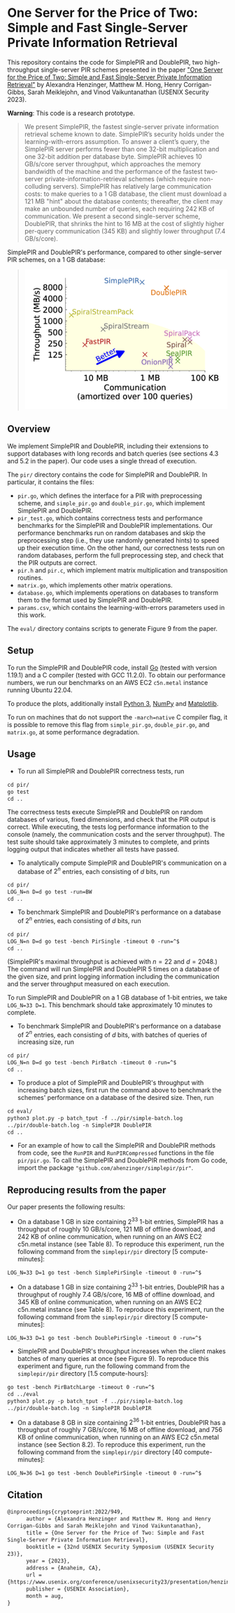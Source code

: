 # One Server for the Price of Two: Simple and Fast Single-Server Private Information Retrieval

This repository contains the code for SimplePIR and DoublePIR, two high-throughput single-server PIR schemes presented in the paper ["One Server for the Price of Two: Simple and Fast Single-Server Private Information Retrieval"](https://eprint.iacr.org/2022/949) by Alexandra Henzinger, Matthew M. Hong, Henry Corrigan-Gibbs, Sarah Meiklejohn, and Vinod Vaikuntanathan (USENIX Security 2023).

**Warning**: This code is a research prototype.

> We present SimplePIR, the fastest single-server private information retrieval scheme known to date. SimplePIR’s security holds under the learning-with-errors assumption. To answer a client’s query, the SimplePIR server performs fewer than one 32-bit multiplication and one 32-bit addition per database byte. SimplePIR achieves 10 GB/s/core server throughput, which approaches the memory bandwidth of the machine and the performance of the fastest two-server private-information-retrieval schemes (which require non-colluding servers). SimplePIR has relatively large communication costs: to make queries to a 1 GB database, the client must download a 121 MB "hint" about the database contents; thereafter, the client may make an unbounded number of queries, each requiring 242 KB of communication. We present a second single-server scheme, DoublePIR, that shrinks the hint to 16 MB at the cost of slightly higher per-query communication (345 KB) and slightly lower throughput (7.4 GB/s/core).

SimplePIR and DoublePIR's performance, compared to other single-server PIR schemes, on a 1 GB database:
> <img src="performance.png" width="500">

## Overview

We implement SimplePIR and DoublePIR, including their extensions to support databases with long records and batch queries (see sections 4.3 and 5.2 in the paper). Our code uses a single thread of execution.

The `pir/` directory contains the code for SimplePIR and DoublePIR. In particular, it contains the files:
- `pir.go`, which defines the interface for a PIR with preprocessing scheme, and `simple_pir.go` and `double_pir.go`, which implement SimplePIR and DoublePIR.
- `pir_test.go`, which contains correctness tests and performance benchmarks for the SimplePIR and DoublePIR implementations. Our performance benchmarks run on random databases and skip the preprocessing step (i.e., they use randomly generated hints) to speed up their execution time. On the other hand, our correctness tests run on random databases, perform the full preprocessing step, and check that the PIR outputs are correct.   
- `pir.h` and `pir.c`, which implement matrix multiplication and transposition routines.
- `matrix.go`, which implements other matrix operations.
- `database.go`, which implements operations on databases to transform them to the format used by SimplePIR and DoublePIR.
- `params.csv`, which contains the learning-with-errors parameters used in this work.

The `eval/` directory contains scripts to generate Figure 9 from the paper. 

## Setup

To run the SimplePIR and DoublePIR code, install [Go](https://go.dev/) (tested with version 1.19.1) and a C compiler (tested with GCC 11.2.0). To obtain our performance numbers, we run our benchmarks on an AWS EC2 `c5n.metal` instance running Ubuntu 22.04. 

To produce the plots, additionally install [Python 3](https://www.python.org/downloads/), [NumPy](https://numpy.org/) and [Matplotlib](https://matplotlib.org/).

To run on machines that do not support the `-march=native` C compiler flag, it is possible to remove this flag from `simple_pir.go`, `double_pir.go`, and `matrix.go`, at some performance degradation.

## Usage

* To run all SimplePIR and DoublePIR correctness tests, run 
```
cd pir/
go test
cd ..
``` 
The correctness tests execute SimplePIR and DoublePIR on random databases of various, fixed dimensions, and check that the PIR output is correct. While executing, the tests log performance information to the console (namely, the communication costs and the server throughput). The test suite should take approximately 3 minutes to complete, and prints logging output that indicates whether all tests have passed.

* To analytically compute SimplePIR and DoublePIR's communication on a database of $2^n$ entries, each consisting of $d$ bits, run 
```
cd pir/
LOG_N=n D=d go test -run=BW
cd ..
```

* To benchmark SimplePIR and DoublePIR's performance on a database of $2^n$ entries, each consisting of $d$ bits, run 
```
cd pir/
LOG_N=n D=d go test -bench PirSingle -timeout 0 -run=^$
cd ..
``` 
(SimplePIR's maximal throughput is achieved with $n = 22$ and $d = 2048$.) The command will run SimplePIR and DoublePIR 5 times on a database of the given size, and print logging information including the communication and the server throughput measured on each execution. 

To run SimplePIR and DoublePIR on a 1 GB database of 1-bit entries, we take `LOG_N=33 D=1`. This benchmark should take approximately 10 minutes to complete.

* To benchmark SimplePIR and DoublePIR's performance on a database of $2^n$ entries, each consisting of $d$ bits, with batches of queries of increasing size, run 
```
cd pir/
LOG_N=n D=d go test -bench PirBatch -timeout 0 -run=^$
cd ..
``` 

* To produce a plot of SimplePIR and DoublePIR's throughput with increasing batch sizes, first run the command above to benchmark the schemes' performance on a database of the desired size. Then, run
```
cd eval/
python3 plot.py -p batch_tput -f ../pir/simple-batch.log ../pir/double-batch.log -n SimplePIR DoublePIR
cd ..
```

* For an example of how to call the SimplePIR and DoublePIR methods from code, see the `RunPIR` and `RunPIRCompressed` functions in the file `pir/pir.go`. To call the SimplePIR and DoublePIR methods from Go code, import the package `"github.com/ahenzinger/simplepir/pir"`. 


## Reproducing results from the paper

 Our paper presents the following results:

* On a database 1 GB in size containing $2^{33}$ 1-bit entries, SimplePIR has a throughput of roughly 10 GB/s/core, 121 MB of offline download, and 242 KB of online communication, when running on an AWS EC2 c5n.metal instance (see Table 8). To reproduce this experiment, run the following command from the `simplepir/pir` directory [5 compute-minutes]:
```
LOG_N=33 D=1 go test -bench SimplePirSingle -timeout 0 -run=^$
```

* On a database 1 GB in size containing $2^{33}$ 1-bit entries, DoublePIR has a throughput of roughly 7.4 GB/s/core, 16 MB of offline download, and 345 KB of online communication, when running on an AWS EC2 c5n.metal instance (see Table 8). To reproduce this experiment, run the following command from the `simplepir/pir` directory [5 compute-minutes]:
```
LOG_N=33 D=1 go test -bench DoublePirSingle -timeout 0 -run=^$
```

* SimplePIR and DoublePIR's throughput increases when the client makes batches of many queries at once (see Figure 9). To reproduce this experiment and figure, run the following command from the `simplepir/pir` directory [1.5 compute-hours]:
```
go test -bench PirBatchLarge -timeout 0 -run=^$
cd ../eval
python3 plot.py -p batch_tput -f ../pir/simple-batch.log ../pir/double-batch.log -n SimplePIR DoublePIR
```
    
* On a database 8 GB in size containing $2^{36}$ 1-bit entries, DoublePIR has a throughput of roughly 7 GB/s/core, 16 MB of offline download, and 756 KB of online communication, when running on an AWS EC2 c5n.metal instance (see Section 8.2). To reproduce this experiment, run the following command from the `simplepir/pir` directory [40 compute-minutes]:
```
LOG_N=36 D=1 go test -bench DoublePirSingle -timeout 0 -run=^$
```

## Citation

```
@inproceedings{cryptoeprint:2022/949,
      author = {Alexandra Henzinger and Matthew M. Hong and Henry Corrigan-Gibbs and Sarah Meiklejohn and Vinod Vaikuntanathan},
      title = {One Server for the Price of Two: Simple and Fast Single-Server Private Information Retrieval},
      booktitle = {32nd USENIX Security Symposium (USENIX Security 23)},
      year = {2023},
      address = {Anaheim, CA},
      url = {https://www.usenix.org/conference/usenixsecurity23/presentation/henzinger},
      publisher = {USENIX Association},
      month = aug,
}
```

